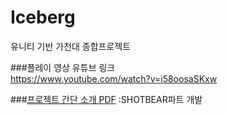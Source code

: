 # Iceberg
유니티 기반 가천대 종합프로젝트

###플레이 영상 유튜브 링크  
https://www.youtube.com/watch?v=i58oosaSKxw
  
###[프로젝트 간단 소개 PDF](https://github.com/yyyoonho/Iceberg/blob/main/%EC%B5%9C%EC%9C%A4%ED%98%B8_Iceberg.pdf)
:SHOTBEAR파트 개발
